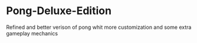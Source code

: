 # Pong-Deluxe-Edition
Refined and better verison of pong whit more customization and some extra gameplay mechanics
